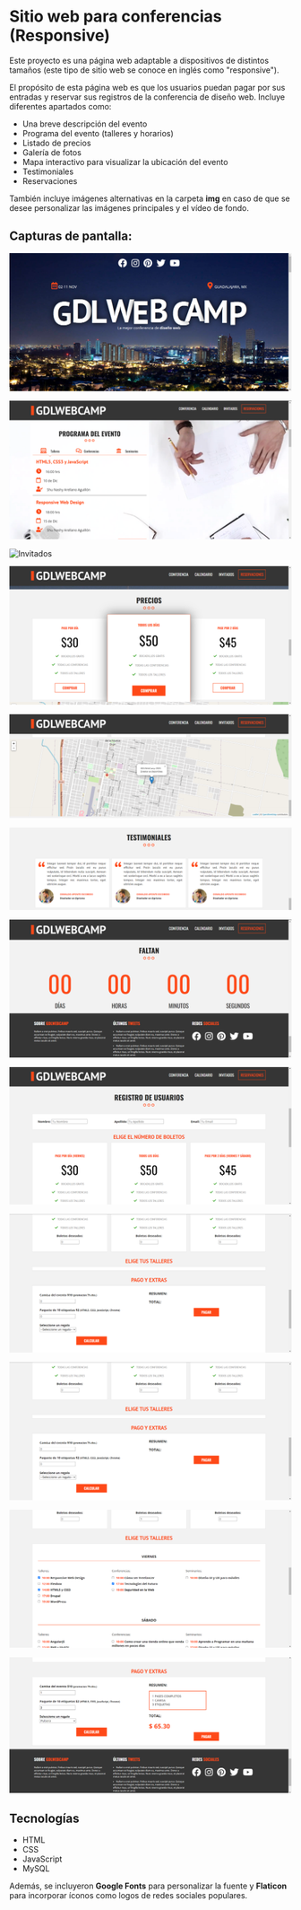 # Sitio web para conferencias (Responsive)

Este proyecto es una página web adaptable a dispositivos de distintos tamaños (este tipo de sitio web se conoce en inglés como "responsive").

El propósito de esta página web es que los usuarios puedan pagar por sus entradas y reservar sus registros de la conferencia de diseño web. Incluye diferentes apartados como:

- Una breve descripción del evento
- Programa del evento (talleres y horarios)
- Listado de precios
- Galería de fotos
- Mapa interactivo para visualizar la ubicación del evento
- Testimoniales
- Reservaciones

También incluye imágenes alternativas en la carpeta **img** en caso de que se desee personalizar las imágenes principales y el vídeo de fondo.

## Capturas de pantalla:
![Primera parte de la página web](readme/screenshoot1.PNG)

![Programa del evento](readme/screenshoot2.PNG)

![Invitados](readme/screenshoot3PNG)

![Listado de precios](readme/screenshoot4.PNG)

![Mapa interactivo](readme/screenshoot5.PNG)

![Testimoniales](readme/screenshoot6.PNG)

![Contacto](readme/screenshoot7.PNG)

![Registro de usuarios](readme/screenshoot8.PNG)

![Reservaciones](readme/screenshoot9.PNG)

![Reservaciones pt. 2](readme/screenshoot9.PNG)

![Elección de talleres](readme/screenshoot10.PNG)

![Pago y extras](readme/screenshoot11.PNG)

## Tecnologías
- HTML
- CSS
- JavaScript
- MySQL

Además, se incluyeron **Google Fonts** para personalizar la fuente y **Flaticon** para incorporar íconos como logos de redes sociales populares.

